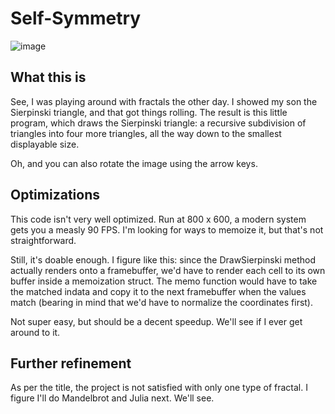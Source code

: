 # Self-Symmetry

![image](https://github.com/user-attachments/assets/5e0215d8-b7db-41b0-b2c1-fa486764bfcf)

## What this is

See, I was playing around with fractals the other day. I showed my son the Sierpinski triangle, and that got things 
rolling. The result is this little program, which draws the Sierpinski triangle: a recursive subdivision of triangles
into four more triangles, all the way down to the smallest displayable size.

Oh, and you can also rotate the image using the arrow keys. 

## Optimizations

This code isn't very well optimized. Run at 800 x 600, a modern system gets you a measly 90 FPS. I'm looking for ways
to memoize it, but that's not straightforward.

Still, it's doable enough. I figure like this: since the DrawSierpinski method actually renders onto a framebuffer,
we'd have to render each cell to its own buffer inside a memoization struct. The memo function would have to take the 
matched indata and copy it to the next framebuffer when the values match (bearing in mind that we'd have to normalize 
the coordinates first). 

Not super easy, but should be a decent speedup. We'll see if I ever get around to it.

## Further refinement

As per the title, the project is not satisfied with only one type of fractal. I figure I'll do Mandelbrot and Julia
next. We'll see.
